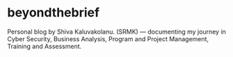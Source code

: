 # beyondthebrief
Personal blog by Shiva Kaluvakolanu. (SRMK) — documenting my journey in Cyber Security, Business Analysis, Program and Project Management, Training and Assessment.
